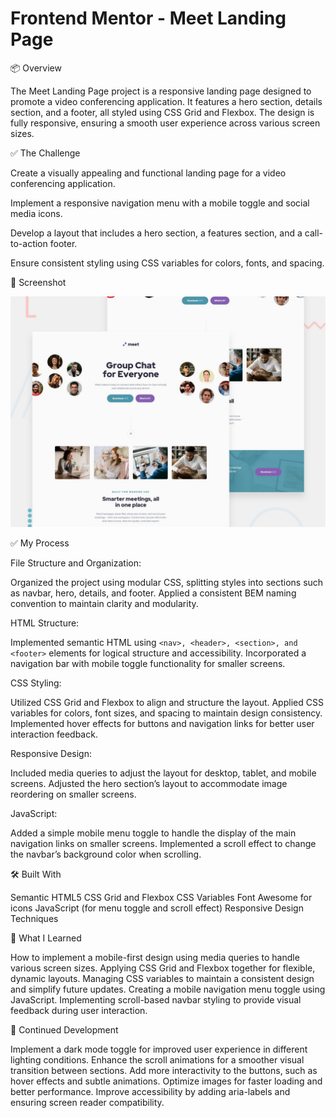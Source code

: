 # Frontend Mentor - Meet Landing Page

📦 Overview

The Meet Landing Page project is a responsive landing page designed to promote a video conferencing application. It features a hero section, details section, and a footer, all styled using CSS Grid and Flexbox. The design is fully responsive, ensuring a smooth user experience across various screen sizes.

✅ The Challenge

Create a visually appealing and functional landing page for a video conferencing application.

Implement a responsive navigation menu with a mobile toggle and social media icons.

Develop a layout that includes a hero section, a features section, and a call-to-action footer.

Ensure consistent styling using CSS variables for colors, fonts, and spacing.

📸 Screenshot

![](preview.jpg)

✅ My Process

File Structure and Organization:

Organized the project using modular CSS, splitting styles into sections such as navbar, hero, details, and footer.
Applied a consistent BEM naming convention to maintain clarity and modularity.

HTML Structure:

Implemented semantic HTML using `<nav>, <header>, <section>, and <footer>` elements for logical structure and accessibility.
Incorporated a navigation bar with mobile toggle functionality for smaller screens.

CSS Styling:

Utilized CSS Grid and Flexbox to align and structure the layout.
Applied CSS variables for colors, font sizes, and spacing to maintain design consistency.
Implemented hover effects for buttons and navigation links for better user interaction feedback.

Responsive Design:

Included media queries to adjust the layout for desktop, tablet, and mobile screens.
Adjusted the hero section’s layout to accommodate image reordering on smaller screens.

JavaScript:

Added a simple mobile menu toggle to handle the display of the main navigation links on smaller screens.
Implemented a scroll effect to change the navbar’s background color when scrolling.

🛠️ Built With

Semantic HTML5
CSS Grid and Flexbox
CSS Variables
Font Awesome for icons
JavaScript (for menu toggle and scroll effect)
Responsive Design Techniques

🚀 What I Learned

How to implement a mobile-first design using media queries to handle various screen sizes.
Applying CSS Grid and Flexbox together for flexible, dynamic layouts.
Managing CSS variables to maintain a consistent design and simplify future updates.
Creating a mobile navigation menu toggle using JavaScript.
Implementing scroll-based navbar styling to provide visual feedback during user interaction.

🔄 Continued Development

Implement a dark mode toggle for improved user experience in different lighting conditions.
Enhance the scroll animations for a smoother visual transition between sections.
Add more interactivity to the buttons, such as hover effects and subtle animations.
Optimize images for faster loading and better performance.
Improve accessibility by adding aria-labels and ensuring screen reader compatibility.


